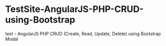# TestSite-AngularJS-PHP-CRUD-using-Bootstrap
test - AngularJS PHP CRUD (Create, Read, Update, Delete) using Bootstrap Modal
